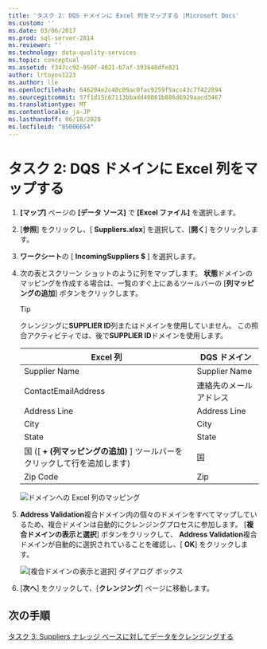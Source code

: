 ```yaml
---
title: 'タスク 2: DQS ドメインに Excel 列をマップする |Microsoft Docs'
ms.custom: ''
ms.date: 03/06/2017
ms.prod: sql-server-2014
ms.reviewer: ''
ms.technology: data-quality-services
ms.topic: conceptual
ms.assetid: f347cc92-950f-4021-b7af-393640dfe821
author: lrtoyou1223
ms.author: lle
ms.openlocfilehash: 646204e2c40c09ac0fac9259f5acc43c7f422894
ms.sourcegitcommit: 57f1d15c67113bbadd40861b886d6929aacd3467
ms.translationtype: MT
ms.contentlocale: ja-JP
ms.lasthandoff: 06/18/2020
ms.locfileid: "85006654"
---
```

# <a name="task-2-mapping-excel-columns-to-dqs-domains"></a>タスク 2: DQS ドメインに Excel 列をマップする
    
1.  **[マップ]** ページの **[データ ソース]** で **[Excel ファイル]** を選択します。  
  
2.  [**参照**] をクリックし、[ **Suppliers.xlsx**] を選択して、[**開く**] をクリックします。  
  
3.  **ワークシート**の [ **IncomingSuppliers $** ] を選択します。  
  
4.  次の表とスクリーン ショットのように列をマップします。 **状態**ドメインのマッピングを作成する場合は、一覧のすぐ上にあるツールバーの [**列マッピングの追加**] ボタンをクリックします。  
  
    > [!TIP]  
    >  クレンジングに**SUPPLIER ID**列またはドメインを使用していません。 この照合アクティビティでは、後で**SUPPLIER ID**ドメインを使用します。  
  
    |Excel 列|DQS ドメイン|  
    |------------------|----------------|  
    |Supplier Name|Supplier Name|  
    |ContactEmailAddress|連絡先のメール アドレス|  
    |Address Line|Address Line|  
    |City|City|  
    |State|State|  
    |国 ([ **+ (列マッピングの追加)** ] ツールバーをクリックして行を追加します)|国|  
    |Zip Code|Zip|  
  
     ![ドメインへの Excel 列のマッピング](../../2014/tutorials/media/et-mappingexcelcolumnstodqsdomains-01.jpg "ドメインへの Excel 列のマッピング")  
  
5.  **Address Validation**複合ドメイン内の個々のドメインをすべてマップしているため、複合ドメインは自動的にクレンジングプロセスに参加します。 [**複合ドメインの表示と選択**] ボタンをクリックして、 **Address Validation**複合ドメインが自動的に選択されていることを確認し、[ **OK**] をクリックします。  
  
     ![[複合ドメインの表示と選択] ダイアログ ボックス](../../2014/tutorials/media/et-mappingexcelcolumnstodqsdomains-02.jpg "[複合ドメインの表示と選択] ダイアログ ボックス")  
  
6.  [**次へ**] をクリックして、[**クレンジング**] ページに移動します。  
  
## <a name="next-step"></a>次の手順  
 [タスク 3: Suppliers ナレッジ ベースに対してデータをクレンジングする](../../2014/tutorials/task-3-cleansing-data-against-the-suppliers-knowledge-base.md)  
  
  
